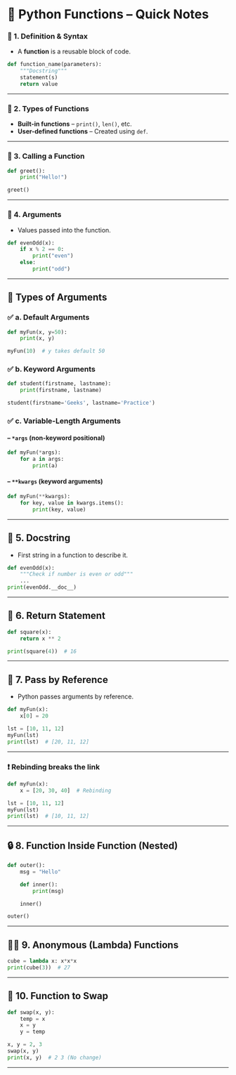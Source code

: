 # 🔧 Python Functions – Quick Notes

### 📌 1. **Definition & Syntax**

* A **function** is a reusable block of code.

```python
def function_name(parameters):
    """Docstring"""
    statement(s)
    return value
```

---

### 📌 2. **Types of Functions**

* **Built-in functions** – `print()`, `len()`, etc.
* **User-defined functions** – Created using `def`.

---

### 📌 3. **Calling a Function**

```python
def greet():
    print("Hello!")

greet()
```

---

### 📌 4. **Arguments**

* Values passed into the function.

```python
def evenOdd(x):
    if x % 2 == 0:
        print("even")
    else:
        print("odd")
```

---

## 🔹 Types of Arguments

### ✅ a. Default Arguments

```python
def myFun(x, y=50):
    print(x, y)

myFun(10)  # y takes default 50
```

### ✅ b. Keyword Arguments

```python
def student(firstname, lastname):
    print(firstname, lastname)

student(firstname='Geeks', lastname='Practice')
```

### ✅ c. Variable-Length Arguments

#### – `*args` (non-keyword positional)

```python
def myFun(*args):
    for a in args:
        print(a)
```

#### – `**kwargs` (keyword arguments)

```python
def myFun(**kwargs):
    for key, value in kwargs.items():
        print(key, value)
```

---

## 📘 5. **Docstring**

* First string in a function to describe it.

```python
def evenOdd(x):
    """Check if number is even or odd"""
    ...
print(evenOdd.__doc__)
```

---

## 🔁 6. **Return Statement**

```python
def square(x):
    return x ** 2

print(square(4))  # 16
```

---

## 🔄 7. **Pass by Reference**

* Python passes arguments by reference.

```python
def myFun(x):
    x[0] = 20

lst = [10, 11, 12]
myFun(lst)
print(lst)  # [20, 11, 12]
```

---

### ❗ Rebinding breaks the link

```python
def myFun(x):
    x = [20, 30, 40]  # Rebinding

lst = [10, 11, 12]
myFun(lst)
print(lst)  # [10, 11, 12]
```

---

## 🔒 8. **Function Inside Function (Nested)**

```python
def outer():
    msg = "Hello"

    def inner():
        print(msg)

    inner()

outer()
```

---

## 🕵️‍♂️ 9. **Anonymous (Lambda) Functions**

```python
cube = lambda x: x*x*x
print(cube(3))  # 27
```

---

## 🔁 10. **Function to Swap**

```python
def swap(x, y):
    temp = x
    x = y
    y = temp

x, y = 2, 3
swap(x, y)
print(x, y)  # 2 3 (No change)
```

---

